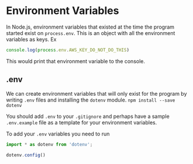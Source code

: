 # Environment Variables
In Node.js, environment variables that existed at the time the program started exist on `process.env`. This is an object with all the environment variables as keys. Ex
```JavaScript
console.log(process.env.AWS_KEY_DO_NOT_DO_THIS)
```
This would print that environment variable to the console.

## .env
We can create environment variables that will only exist for the program by writing `.env` files and installing the `dotenv` module.
`npm install --save dotenv`

You should add `.env` to your `.gitignore` and perhaps have a sample `.env.example` file as a template for your environment variables.

To add your `.env` variables you need to run
```JavaScript
import * as dotenv from 'dotenv';

dotenv.config()
```